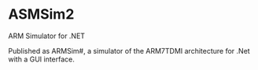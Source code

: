 # ASMSim2
ARM Simulator for .NET

Published as ARMSim#, a simulator of the ARM7TDMI architecture for .Net with a GUI interface.
